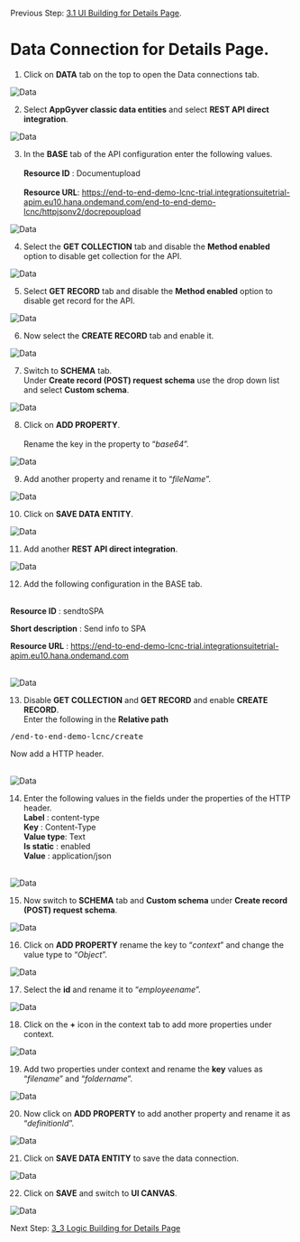 Previous Step: <a href="https://github.com/SAP-samples/process-automation-enablement/tree/main/Workshops/LCNC_Roadshow/AppGyver/3%20Details%20Page/3_1%20UI%20Building%20for%20Details%20page/Readme.md"> 3.1 UI Building for Details Page</a>.

# Data Connection for Details Page.

1. Click on <b>DATA</b> tab on the top to open the Data connections tab.

![Data](Images/01.png)

2. Select <b>AppGyver classic data entities</b> and select <b>REST API direct integration</b>.

![Data](Images/02.png)

3. In the <b>BASE</b> tab of the API configuration enter the following values.<br><br>
<b>Resource ID</b> : Documentupload<br><br>
<b>Resource URL</b>: https://end-to-end-demo-lcnc-trial.integrationsuitetrial-apim.eu10.hana.ondemand.com/end-to-end-demo-lcnc/httpjsonv2/docrepoupload<br>

![Data](Images/03.png)

4. Select the <b>GET COLLECTION</b> tab and disable the <b>Method enabled</b> option to disable get collection for the API.

![Data](Images/04.png)

5. Select <b>GET RECORD</b> tab and disable the <b>Method enabled</b> option to disable get record for the API.

![Data](Images/05.png)

6. Now select the <b>CREATE RECORD</b> tab and enable it.

![Data](Images/06.png)

7. Switch to <b>SCHEMA</b> tab.<br>
 Under <b>Create record (POST) request schema</b> use the drop down list and select <b>Custom schema</b>.

 ![Data](Images/07.png)
 
8. Click on <b>ADD PROPERTY</b>.	<br>					
Rename the key in the property to “<i>base64</i>”.

![Data](Images/08.png)

9. Add another property and rename it to “<i>fileName</i>”.
  
  ![Data](Images/09.png)
  
10. Click on <b>SAVE DATA ENTITY</b>.

![Data](Images/10.png)

11. Add another <b>REST API direct integration</b>.

![Data](Images/11.png)

12. Add the following configuration in the BASE tab.<br><br>

<b>Resource ID</b> : sendtoSPA<br>

<b>Short description</b> : Send info to SPA<br>

<b>Resource URL</b> : https://end-to-end-demo-lcnc-trial.integrationsuitetrial-apim.eu10.hana.ondemand.com<br><br>

![Data](Images/12.png)

13. Disable <b>GET COLLECTION</b> and <b>GET RECORD</b> and enable <b>CREATE RECORD</b>.<br>
Enter the following in the <b>Relative path</b>
<pre>/end-to-end-demo-lcnc/create</pre>

Now add a HTTP header. <br><br>

![Data](Images/13.png)

14. Enter the following values in the fields under the properties of the HTTP header.<br>
<b>Label</b> : content-type<br>
	<b>Key</b> : Content-Type<br>
  <b>Value type</b>: Text<br>
  <b>Is static</b> : enabled <br>
  <b>Value</b> : application/json<br><br>

![Data](Images/14.png)

  15. Now switch to <b>SCHEMA</b> tab and <b>Custom schema</b> under <b>Create record (POST) request schema</b>.

![Data](Images/15.png)
  
16. Click on <b>ADD PROPERTY</b> rename the key to “<i>context</i>” and change the value type to “<i>Object</i>”.

![Data](Images/16.png)
  
17. Select the <b>id</b> and rename it to “<i>employeename</i>”.

![Data](Images/17.png)
  
18. Click on the <b>+</b> icon in the context tab to add more properties under context. 

![Data](Images/18.png)

19. Add two properties under context and rename the <b>key</b> values as “<i>filename</i>” and “<i>foldername</i>”.

![Data](Images/19.png)
  
20. Now click on <b>ADD PROPERTY</b> to add another property and rename it as “<i>definitionId</i>”.

![Data](Images/20.png)
  
21. Click on <b>SAVE DATA ENTITY</b> to save the data connection.

![Data](Images/21.png)
  
22. Click on <b>SAVE</b> and switch to <b>UI CANVAS</b>.

![Data](Images/22.png)  
  
  Next Step: <a href="https://github.com/SAP-samples/process-automation-enablement/tree/main/Workshops/LCNC_Roadshow/AppGyver/3%20Details%20Page/3_3%20Logic%20Building%20for%20Scan%20button/Readme.md"> 3_3 Logic Building for Details Page</a>



